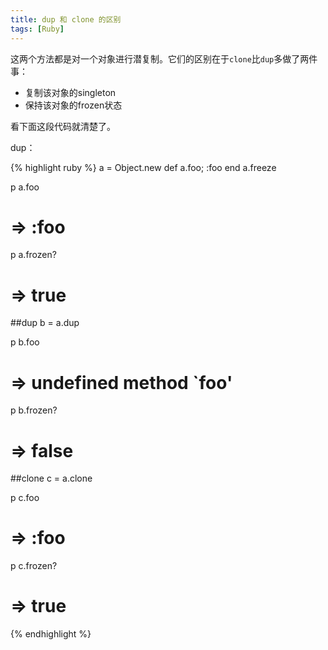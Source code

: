 ```yaml
---
title: dup 和 clone 的区别
tags: [Ruby]
---
```

这两个方法都是对一个对象进行潜复制。它们的区别在于`clone`比`dup`多做了两件事：

<!--more-->

* 复制该对象的singleton
* 保持该对象的frozen状态

看下面这段代码就清楚了。

dup：

{% highlight ruby %}
a = Object.new
def a.foo; :foo end
a.freeze

p a.foo
# => :foo
p a.frozen?
# => true

##dup
b = a.dup

p b.foo
# => undefined method `foo'
p b.frozen?
# => false

##clone
c = a.clone

p c.foo
# => :foo
p c.frozen?
# => true

{% endhighlight %}